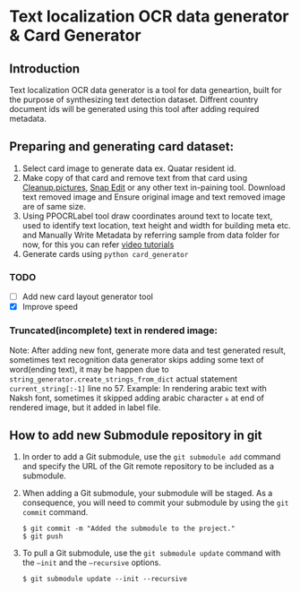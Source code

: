 # Text localization OCR data generator & Card Generator

## Introduction

Text localization OCR data generator is a tool for data geneartion, built for the purpose of synthesizing text detection dataset. Diffrent country document ids will be generated using this tool after adding required metadata.

## Preparing and generating card dataset:

1. Select card image to generate data ex. Quatar resident id.
2. Make copy of that card and remove text from that card using [Cleanup.pictures](https://cleanup.pictures/), [Snap Edit](https://snapedit.app/) or any other text in-paining tool. Download text removed image and Ensure original image and text removed image are of same size.
3. Using PPOCRLabel tool draw coordinates around text to locate text, used to identify text location, text height and width for building meta etc. and Manually Write Metadata by referring sample from data folder for now, for this you can refer [video tutorials](https://drive.google.com/drive/u/0/folders/1d2SxJzMOtAVPnXUhYyVQYUcOxZjeWQqj)
4. Generate cards using `python card_generator`

### TODO

- [ ] Add new card layout generator tool
- [x] Improve speed

### Truncated(incomplete) text in rendered image:

Note: After adding new font, generate more data and test generated result, sometimes text recognition data generator skips adding some text of word(ending text), it may be happen due to `string_generator.create_strings_from_dict` actual statement `current_string[:-1]` line no 57. 
Example: In rendering arabic text with Naksh font, sometimes it skipped adding arabic character `ة` at end of rendered image, but it added in label file.


## How to add new Submodule repository in git 

1. In order to add a Git submodule, use the `git submodule add` command and specify the URL of the Git remote repository to be included as a submodule.

2. When adding a Git submodule, your submodule will be staged. As a consequence, you will need to commit your submodule by using the `git commit` command.

    ```
    $ git commit -m "Added the submodule to the project."
    $ git push
    ```

3. To pull a Git submodule, use the `git submodule update` command with the `–init` and the `–recursive` options.
    
    ```console
    $ git submodule update --init --recursive
    ```